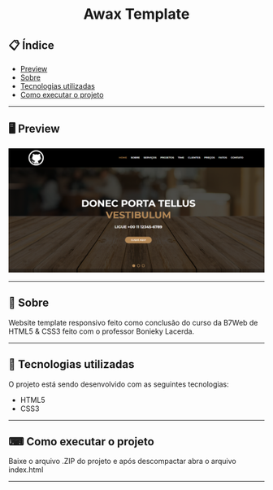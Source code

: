 <h1 align="center">
  Awax Template
</h1>

## 📋 Índice

- [Preview](#-Preview)
- [Sobre](#-Sobre)
- [Tecnologias utilizadas](#-Tecnologias-utilizadas)
- [Como executar o projeto](#-Como-executar-o-projeto)

---

## 🖥 Preview

<p align="center">
  <img src="assets/images/readme.png" width="700" >
</p>

---

## 📖 Sobre 

Website template responsivo feito como conclusão do curso da B7Web de HTML5 & CSS3 feito com o professor Bonieky Lacerda.

---

## 🚀 Tecnologias utilizadas
O projeto está sendo desenvolvido com as seguintes tecnologias:
- HTML5
- CSS3

---

## ⌨ Como executar o projeto

Baixe o arquivo .ZIP do projeto e após descompactar abra o arquivo index.html

---
